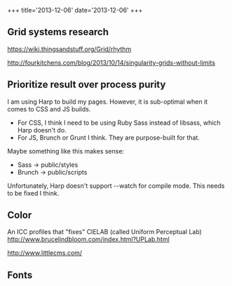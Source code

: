 +++
title='2013-12-06'
date='2013-12-06'
+++


## Grid systems research

https://wiki.thingsandstuff.org/Grid/rhythm

http://fourkitchens.com/blog/2013/10/14/singularity-grids-without-limits

## Prioritize result over process purity

I am using Harp to build my pages. However, it is sub-optimal when it comes to CSS and JS builds.

 - For CSS, I think I need to be using Ruby Sass instead of libsass, which Harp doesn't do.
 - For JS, Brunch or Grunt I think. They are purpose-built for that.

Maybe something like this makes sense:

 - Sass -> public/styles
 - Brunch -> public/scripts

Unfortunately, Harp doesn't support --watch for compile mode. This needs to be fixed I think.

## Color

An ICC profiles that "fixes" CIELAB (called Uniform Perceptual Lab)
http://www.brucelindbloom.com/index.html?UPLab.html

http://www.littlecms.com/

## Fonts